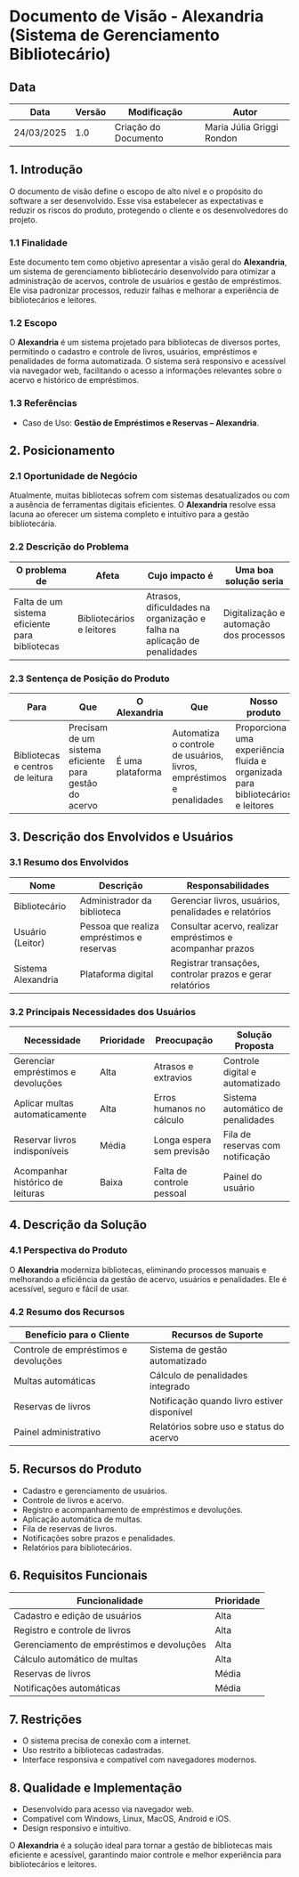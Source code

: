 # Documento de Visão - Alexandria (Sistema de Gerenciamento Bibliotecário)

## **Data**
| Data | Versão | Modificação | Autor |
|------|--------|--------------|-------|
| 24/03/2025 | 1.0 | Criação do Documento | Maria Júlia Griggi Rondon |

## **1. Introdução**
O documento de visão define o escopo de alto nível e o propósito do software a ser desenvolvido. Esse visa estabelecer as expectativas e reduzir os riscos do produto, protegendo o cliente e os desenvolvedores do projeto.

### **1.1 Finalidade**
Este documento tem como objetivo apresentar a visão geral do **Alexandria**, um sistema de gerenciamento bibliotecário desenvolvido para otimizar a administração de acervos, controle de usuários e gestão de empréstimos. Ele visa padronizar processos, reduzir falhas e melhorar a experiência de bibliotecários e leitores.

### **1.2 Escopo**
O **Alexandria** é um sistema projetado para bibliotecas de diversos portes, permitindo o cadastro e controle de livros, usuários, empréstimos e penalidades de forma automatizada. O sistema será responsivo e acessível via navegador web, facilitando o acesso a informações relevantes sobre o acervo e histórico de empréstimos.

### **1.3 Referências**
- Caso de Uso: **Gestão de Empréstimos e Reservas – Alexandria**.

## **2. Posicionamento**
### **2.1 Oportunidade de Negócio**
Atualmente, muitas bibliotecas sofrem com sistemas desatualizados ou com a ausência de ferramentas digitais eficientes. O **Alexandria** resolve essa lacuna ao oferecer um sistema completo e intuitivo para a gestão bibliotecária.

### **2.2 Descrição do Problema**
| O problema de | Afeta | Cujo impacto é | Uma boa solução seria |
|--------------|------|----------------|----------------|
| Falta de um sistema eficiente para bibliotecas | Bibliotecários e leitores | Atrasos, dificuldades na organização e falha na aplicação de penalidades | Digitalização e automação dos processos |

### **2.3 Sentença de Posição do Produto**
| Para | Que | O Alexandria | Que | Nosso produto |
|------|----|-------------|----|--------------|
| Bibliotecas e centros de leitura | Precisam de um sistema eficiente para gestão do acervo | É uma plataforma | Automatiza o controle de usuários, livros, empréstimos e penalidades | Proporciona uma experiência fluida e organizada para bibliotecários e leitores |

## **3. Descrição dos Envolvidos e Usuários**
### **3.1 Resumo dos Envolvidos**
| Nome | Descrição | Responsabilidades |
|------|-----------|-----------------|
| Bibliotecário | Administrador da biblioteca | Gerenciar livros, usuários, penalidades e relatórios |
| Usuário (Leitor) | Pessoa que realiza empréstimos e reservas | Consultar acervo, realizar empréstimos e acompanhar prazos |
| Sistema Alexandria | Plataforma digital | Registrar transações, controlar prazos e gerar relatórios |

### **3.2 Principais Necessidades dos Usuários**
| Necessidade | Prioridade | Preocupação | Solução Proposta |
|------------|-----------|-------------|----------------|
| Gerenciar empréstimos e devoluções | Alta | Atrasos e extravios | Controle digital e automatizado |
| Aplicar multas automaticamente | Alta | Erros humanos no cálculo | Sistema automático de penalidades |
| Reservar livros indisponíveis | Média | Longa espera sem previsão | Fila de reservas com notificação |
| Acompanhar histórico de leituras | Baixa | Falta de controle pessoal | Painel do usuário |

## **4. Descrição da Solução**
### **4.1 Perspectiva do Produto**
O **Alexandria** moderniza bibliotecas, eliminando processos manuais e melhorando a eficiência da gestão de acervo, usuários e penalidades. Ele é acessível, seguro e fácil de usar.

### **4.2 Resumo dos Recursos**
| Benefício para o Cliente | Recursos de Suporte |
|------------------------|-----------------|
| Controle de empréstimos e devoluções | Sistema de gestão automatizado |
| Multas automáticas | Cálculo de penalidades integrado |
| Reservas de livros | Notificação quando livro estiver disponível |
| Painel administrativo | Relatórios sobre uso e status do acervo |

## **5. Recursos do Produto**
- Cadastro e gerenciamento de usuários.
- Controle de livros e acervo.
- Registro e acompanhamento de empréstimos e devoluções.
- Aplicação automática de multas.
- Fila de reservas de livros.
- Notificações sobre prazos e penalidades.
- Relatórios para bibliotecários.

## **6. Requisitos Funcionais**
| Funcionalidade | Prioridade |
|---------------|-----------|
| Cadastro e edição de usuários | Alta |
| Registro e controle de livros | Alta |
| Gerenciamento de empréstimos e devoluções | Alta |
| Cálculo automático de multas | Alta |
| Reservas de livros | Média |
| Notificações automáticas | Média |

## **7. Restrições**
- O sistema precisa de conexão com a internet.
- Uso restrito a bibliotecas cadastradas.
- Interface responsiva e compatível com navegadores modernos.

## **8. Qualidade e Implementação**
- Desenvolvido para acesso via navegador web.
- Compatível com Windows, Linux, MacOS, Android e iOS.
- Design responsivo e intuitivo.

O **Alexandria** é a solução ideal para tornar a gestão de bibliotecas mais eficiente e acessível, garantindo maior controle e melhor experiência para bibliotecários e leitores.
